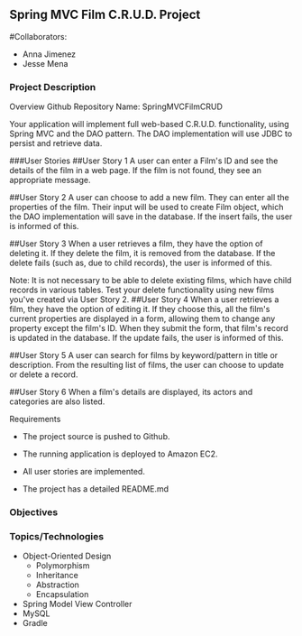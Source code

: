 ## Spring MVC Film C.R.U.D. Project
#Collaborators:
* Anna Jimenez
* Jesse Mena
### Project Description
Overview
Github Repository Name: SpringMVCFilmCRUD

Your application will implement full web-based C.R.U.D. functionality, using Spring MVC and the DAO pattern. The DAO implementation will use JDBC to persist and retrieve data.

###User Stories
##User Story 1
A user can enter a Film's ID and see the details of the film in a web page. If the film is not found, they see an appropriate message.

##User Story 2
A user can choose to add a new film. They can enter all the properties of the film. Their input will be used to create Film object, which the DAO implementation will save in the database. If the insert fails, the user is informed of this.

##User Story 3
When a user retrieves a film, they have the option of deleting it. If they delete the film, it is removed from the database. If the delete fails (such as, due to child records), the user is informed of this.

Note: It is not necessary to be able to delete existing films, which have child records in various tables. Test your delete functionality using new films you've created via User Story 2.
##User Story 4
When a user retrieves a film, they have the option of editing it. If they choose this, all the film's current properties are displayed in a form, allowing them to change any property except the film's ID. When they submit the form, that film's record is updated in the database. If the update fails, the user is informed of this.

##User Story 5
A user can search for films by keyword/pattern in title or description. From the resulting list of films, the user can choose to update or delete a record.

##User Story 6
When a film's details are displayed, its actors and categories are also listed.

Requirements
* The project source is pushed to Github.

* The running application is deployed to Amazon EC2.

* All user stories are implemented.

* The project has a detailed README.md

### Objectives

### Topics/Technologies
* Object-Oriented Design
	* Polymorphism
	* Inheritance
	* Abstraction
	* Encapsulation
* Spring Model View Controller
* MySQL
* Gradle

